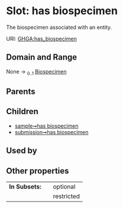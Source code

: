 
# Slot: has biospecimen


The biospecimen associated with an entity.

URI: [GHGA:has_biospecimen](https://w3id.org/GHGA/has_biospecimen)


## Domain and Range

None &#8594;  <sub>0..1</sub> [Biospecimen](Biospecimen.md)

## Parents


## Children

 *  [sample➞has biospecimen](sample_has_biospecimen.md)
 *  [submission➞has biospecimen](submission_has_biospecimen.md)

## Used by


## Other properties

|  |  |  |
| --- | --- | --- |
| **In Subsets:** | | optional |
|  | | restricted |

